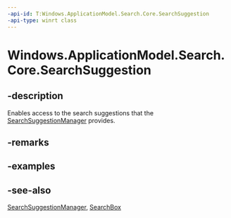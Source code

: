 ----api-id: T:Windows.ApplicationModel.Search.Core.SearchSuggestion
-api-type: winrt class
---<!-- Class syntax.public class SearchSuggestion : Windows.ApplicationModel.Search.Core.ISearchSuggestion--># Windows.ApplicationModel.Search.Core.SearchSuggestion## -descriptionEnables access to the search suggestions that the [SearchSuggestionManager](searchsuggestionmanager.md) provides.## -remarks## -examples## -see-also[SearchSuggestionManager](searchsuggestionmanager.md), [SearchBox](../windows.ui.xaml.controls/searchbox.md)